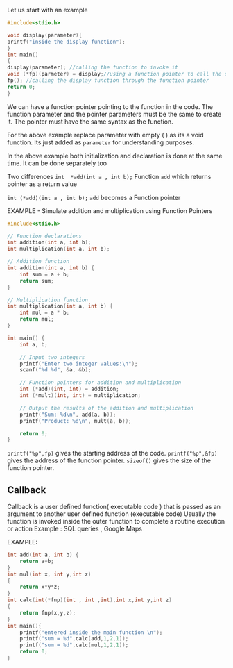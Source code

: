Let us start with an example

```c
#include<stdio.h>

void display(parameter){
printf("inside the display function");
}
int main()
{
display(parameter); //calling the function to invoke it
void (*fp)(parmeter) = display;//using a function pointer to call the display function
fp(); //calling the display function through the function pointer
return 0;
}
```

We can have a function pointer pointing to the function in the code.
The function parameter and the pointer parameters must be the same to create it.
The pointer must have the same syntax as the function.

For the above example replace parameter with empty ( ) as its a void function.
Its just added as `parameter` for understanding purposes.

In the above example both initialization and declaration is done at the same time. It can be done separately too

Two differences
`int  *add(int a , int b);`
Function `add` which returns pointer as a return value

`int (*add)(int a , int b);`
`add` becomes a Function pointer

EXAMPLE - Simulate addition and multiplication using Function Pointers

```c
#include<stdio.h>

// Function declarations
int addition(int a, int b);
int multiplication(int a, int b);

// Addition function
int addition(int a, int b) {
    int sum = a + b;
    return sum;
}

// Multiplication function
int multiplication(int a, int b) {
    int mul = a * b;
    return mul;
}

int main() {
    int a, b;

    // Input two integers
    printf("Enter two integer values:\n");
    scanf("%d %d", &a, &b);

    // Function pointers for addition and multiplication
    int (*add)(int, int) = addition;
    int (*mult)(int, int) = multiplication;

    // Output the results of the addition and multiplication
    printf("Sum: %d\n", add(a, b));
    printf("Product: %d\n", mult(a, b));

    return 0;
}
```

`printf("%p",fp)` gives the starting address of the code.
`printf("%p",&fp)` gives the address of the function pointer.
`sizeof()` gives the size of the function pointer.

## Callback 

Callback is a user defined function( executable code ) that is passed as an argument to another user defined function (executable code)
Usually the function is invoked inside the outer function to complete a routine execution or action
Example : SQL queries , Google Maps

EXAMPLE:
```c
int add(int a, int b) {
    return a+b;
}
int mul(int x, int y,int z)
{
	return x*y*z;
}
int calc(int(*fnp)(int , int ,int),int x,int y,int z)
{
	return fnp(x,y,z);
}
int main(){
	printf("entered inside the main function \n");
	printf("sum = %d",calc(add,1,2,1));
	printf("sum = %d",calc(mul,1,2,1));
	return 0;
}
```
